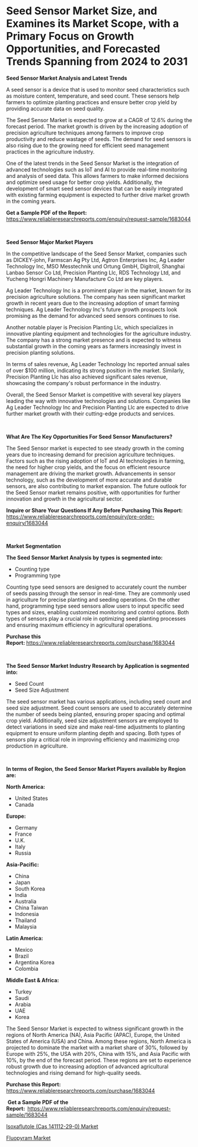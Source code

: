<p><h1>Seed Sensor Market Size, and Examines its Market Scope, with a Primary Focus on Growth Opportunities, and Forecasted Trends Spanning from 2024 to 2031</h1></p><p><strong>Seed Sensor Market Analysis and Latest Trends</strong></p>
<p><p>A seed sensor is a device that is used to monitor seed characteristics such as moisture content, temperature, and seed count. These sensors help farmers to optimize planting practices and ensure better crop yield by providing accurate data on seed quality.</p><p>The Seed Sensor Market is expected to grow at a CAGR of 12.6% during the forecast period. The market growth is driven by the increasing adoption of precision agriculture techniques among farmers to improve crop productivity and reduce wastage of seeds. The demand for seed sensors is also rising due to the growing need for efficient seed management practices in the agriculture industry.</p><p>One of the latest trends in the Seed Sensor Market is the integration of advanced technologies such as IoT and AI to provide real-time monitoring and analysis of seed data. This allows farmers to make informed decisions and optimize seed usage for better crop yields. Additionally, the development of smart seed sensor devices that can be easily integrated with existing farming equipment is expected to further drive market growth in the coming years.</p></p>
<p><strong>Get a Sample PDF of the Report:&nbsp;</strong> <a href="https://www.reliableresearchreports.com/enquiry/request-sample/1683044">https://www.reliableresearchreports.com/enquiry/request-sample/1683044</a></p>
<p>&nbsp;</p>
<p><strong>Seed Sensor Major Market Players</strong></p>
<p><p>In the competitive landscape of the Seed Sensor Market, companies such as DICKEY-john, Farmscan Ag Pty Ltd, Agtron Enterprises Inc, Ag Leader Technology Inc, MSO Messtechnik und Ortung GmbH, Digitroll, Shanghai Lanbao Sensor Co Ltd, Precision Planting Llc, RDS Technology Ltd, and Yucheng Hongri Machinery Manufacture Co Ltd are key players.</p><p>Ag Leader Technology Inc is a prominent player in the market, known for its precision agriculture solutions. The company has seen significant market growth in recent years due to the increasing adoption of smart farming techniques. Ag Leader Technology Inc's future growth prospects look promising as the demand for advanced seed sensors continues to rise.</p><p>Another notable player is Precision Planting Llc, which specializes in innovative planting equipment and technologies for the agriculture industry. The company has a strong market presence and is expected to witness substantial growth in the coming years as farmers increasingly invest in precision planting solutions.</p><p>In terms of sales revenue, Ag Leader Technology Inc reported annual sales of over $100 million, indicating its strong position in the market. Similarly, Precision Planting Llc has also achieved significant sales revenue, showcasing the company's robust performance in the industry.</p><p>Overall, the Seed Sensor Market is competitive with several key players leading the way with innovative technologies and solutions. Companies like Ag Leader Technology Inc and Precision Planting Llc are expected to drive further market growth with their cutting-edge products and services.</p></p>
<p>&nbsp;</p>
<p><strong>What Are The Key Opportunities For Seed Sensor Manufacturers?</strong></p>
<p><p>The Seed Sensor market is expected to see steady growth in the coming years due to increasing demand for precision agriculture techniques. Factors such as the rising adoption of IoT and AI technologies in farming, the need for higher crop yields, and the focus on efficient resource management are driving the market growth. Advancements in sensor technology, such as the development of more accurate and durable sensors, are also contributing to market expansion. The future outlook for the Seed Sensor market remains positive, with opportunities for further innovation and growth in the agricultural sector.</p></p>
<p><strong>Inquire or Share Your Questions If Any Before Purchasing This Report:</strong> <a href="https://www.reliableresearchreports.com/enquiry/pre-order-enquiry/1683044">https://www.reliableresearchreports.com/enquiry/pre-order-enquiry/1683044</a></p>
<p>&nbsp;</p>
<p><strong>Market Segmentation</strong></p>
<p><strong>The Seed Sensor Market Analysis by types is segmented into:</strong></p>
<p><ul><li>Counting type</li><li>Programming type</li></ul></p>
<p><p>Counting type seed sensors are designed to accurately count the number of seeds passing through the sensor in real-time. They are commonly used in agriculture for precise planting and seeding operations. On the other hand, programming type seed sensors allow users to input specific seed types and sizes, enabling customized monitoring and control options. Both types of sensors play a crucial role in optimizing seed planting processes and ensuring maximum efficiency in agricultural operations.</p></p>
<p><strong>Purchase this Report:&nbsp;</strong><a href="https://www.reliableresearchreports.com/purchase/1683044">https://www.reliableresearchreports.com/purchase/1683044</a></p>
<p>&nbsp;</p>
<p><strong>The Seed Sensor Market Industry Research by Application is segmented into:</strong></p>
<p><ul><li>Seed Count</li><li>Seed Size Adjustment</li></ul></p>
<p><p>The seed sensor market has various applications, including seed count and seed size adjustment. Seed count sensors are used to accurately determine the number of seeds being planted, ensuring proper spacing and optimal crop yield. Additionally, seed size adjustment sensors are employed to detect variations in seed size and make real-time adjustments to planting equipment to ensure uniform planting depth and spacing. Both types of sensors play a critical role in improving efficiency and maximizing crop production in agriculture.</p></p>
<p>&nbsp;</p>
<p><strong>In terms of Region, the Seed Sensor Market Players available by Region are:</strong></p>
<p>
    <p> <strong> North America: </strong>
        <ul>
            <li>United States</li>
            <li>Canada</li>
        </ul>
        </p> 
    <p> <strong> Europe: </strong>
        <ul>
            <li>Germany</li>
            <li>France</li>
            <li>U.K.</li>
            <li>Italy</li>
            <li>Russia</li>
        </ul>
        </p> 
    <p> <strong> Asia-Pacific: </strong>
        <ul>
            <li>China</li>
            <li>Japan</li>
            <li>South Korea</li>
            <li>India</li>
            <li>Australia</li>
            <li>China Taiwan</li>
            <li>Indonesia</li>
            <li>Thailand</li>
            <li>Malaysia</li>
        </ul>
        </p> 
    <p> <strong> Latin America: </strong>
        <ul>
            <li>Mexico</li>
            <li>Brazil</li>
            <li>Argentina Korea</li>
            <li>Colombia</li>
        </ul>
        </p> 
    <p> <strong> Middle East & Africa: </strong>
        <ul>
            <li>Turkey</li>
            <li>Saudi</li>
            <li>Arabia</li>
            <li>UAE</li>
            <li>Korea</li>
        </ul>
    </p>
    </p>
<p><p>The Seed Sensor Market is expected to witness significant growth in the regions of North America (NA), Asia Pacific (APAC), Europe, the United States of America (USA) and China. Among these regions, North America is projected to dominate the market with a market share of 30%, followed by Europe with 25%, the USA with 20%, China with 15%, and Asia Pacific with 10%, by the end of the forecast period. These regions are set to experience robust growth due to increasing adoption of advanced agricultural technologies and rising demand for high-quality seeds.</p></p>
<p><strong>Purchase this Report: </strong><a href="https://www.reliableresearchreports.com/purchase/1683044">https://www.reliableresearchreports.com/purchase/1683044</a></p>
<p>&nbsp;<strong>Get a Sample PDF of the Report:&nbsp;&nbsp;</strong><a href="https://www.reliableresearchreports.com/enquiry/request-sample/1683044">https://www.reliableresearchreports.com/enquiry/request-sample/1683044</a></p>
<p><strong></strong></p>
<p><p><a href="https://issuu.com/reportprime-2/docs/isoxaflutole-cas-141112-29-0-market-size-2030.pptx">Isoxaflutole (Cas 141112-29-0) Market</a></p><p><a href="https://issuu.com/reportprime-2/docs/fluopyram-market-size-2030.pptx">Fluopyram Market</a></p></p>